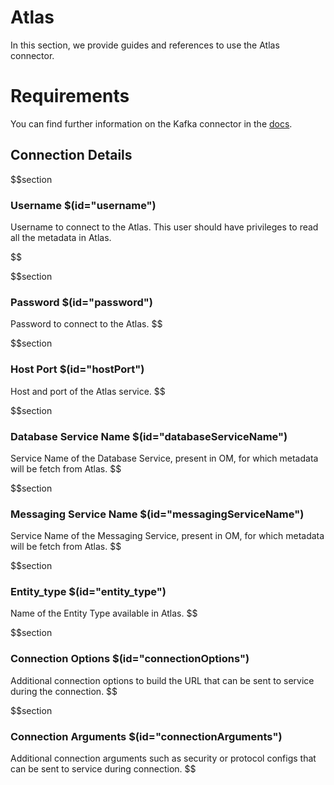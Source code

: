# Atlas

In this section, we provide guides and references to use the Atlas connector.

# Requirements
You can find further information on the Kafka connector in the [docs](https://docs.open-metadata.org/connectors/metadata/atlas).

## Connection Details

$$section
### Username $(id="username")

Username to connect  to the Atlas. This user should have privileges to read all the metadata in Atlas.
<!-- username to be updated -->
$$

$$section
### Password $(id="password")

Password to connect  to the Atlas.
$$

$$section
### Host Port $(id="hostPort")

Host and port of the Atlas service.
$$

$$section
### Database Service Name $(id="databaseServiceName")

Service Name of the Database Service, present in OM, for which metadata will be fetch from Atlas.
$$

$$section
### Messaging Service Name $(id="messagingServiceName")

Service Name of the Messaging Service, present in OM, for which metadata will be fetch from Atlas.
$$

$$section
### Entity_type $(id="entity_type")

Name of the Entity Type available in Atlas.
$$

$$section
### Connection Options $(id="connectionOptions")

Additional connection options to build the URL that can be sent to service during the connection.
$$

$$section
### Connection Arguments $(id="connectionArguments")

Additional connection arguments such as security or protocol configs that can be sent to service during connection.
$$
